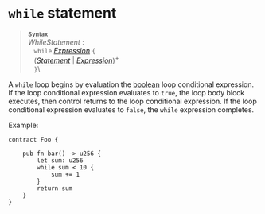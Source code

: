 # `while` statement


> **<sup>Syntax</sup>**\
> _WhileStatement_ :\
> &nbsp;&nbsp; `while` [_Expression_] `{`\
> &nbsp;&nbsp; ([_Statement_] | [_Expression_])<sup>+</sup>\
> &nbsp;&nbsp; `}`\

A `while` loop begins by evaluation the [boolean] loop conditional expression. If the loop conditional expression evaluates to `true`, the loop body block executes, then control returns to the loop conditional expression. If the loop conditional expression evaluates to `false`, the `while` expression completes.

Example:

```fe
contract Foo {

    pub fn bar() -> u256 {
        let sum: u256
        while sum < 10 {
            sum += 1
        }
        return sum
    }
}
```

[NEWLINE]: ../lexical_structure/tokens.md#newline
[_Expression_]: ../expressions/index.md
[_Statement_]: ./index.md
[boolean]: ../type_system/types/boolean.md
